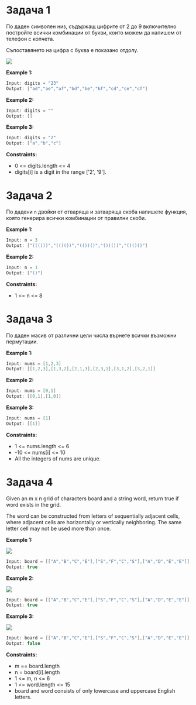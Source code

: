 # Задача 1
По даден символен низ, съдържащ цифрите от 2 до 9 включително постройте всички комбинации от букви, които можем да напишем от телефон с копчета.

Съпоставянето на цифра с буква е показано отдолу.

![](https://upload.wikimedia.org/wikipedia/commons/thumb/7/73/Telephone-keypad2.svg/200px-Telephone-keypad2.svg.png)

**Example 1:**
```c++
Input: digits = "23"
Output: ["ad","ae","af","bd","be","bf","cd","ce","cf"]
```
**Example 2:**

```c++
Input: digits = ""
Output: []
```
**Example 3:**
```c++
Input: digits = "2"
Output: ["a","b","c"]
 ```

**Constraints:**

- 0 <= digits.length <= 4
- digits[i] is a digit in the range ['2', '9'].

# Задача 2
По дадени `n` двойки от отваряща и затваряща скоба напишете функция, която генерира всички комбинации от правилни скоби.


 

**Example 1:**
```c++
Input: n = 3
Output: ["((()))","(()())","(())()","()(())","()()()"]
```
**Example 2:**

```c++
Input: n = 1
Output: ["()"]
 ```

**Constraints:**

- 1 <= n <= 8

# Задача 3
По даден масив от различни цели числа върнете всички възможни пермутации.


**Example 1:**
```c++
Input: nums = [1,2,3]
Output: [[1,2,3],[1,3,2],[2,1,3],[2,3,1],[3,1,2],[3,2,1]]
```
**Example 2:**
```c++
Input: nums = [0,1]
Output: [[0,1],[1,0]]
```
**Example 3:**
```c++
Input: nums = [1]
Output: [[1]]
 ```

**Constraints:**

- 1 <= nums.length <= 6
- -10 <= nums[i] <= 10
- All the integers of nums are unique.

# Задача 4
Given an m x n grid of characters board and a string word, return true if word exists in the grid.

The word can be constructed from letters of sequentially adjacent cells, where adjacent cells are horizontally or vertically neighboring. The same letter cell may not be used more than once.

 

**Example 1:**

![](https://assets.leetcode.com/uploads/2020/11/04/word2.jpg)

```c++
Input: board = [["A","B","C","E"],["S","F","C","S"],["A","D","E","E"]], word = "ABCCED"
Output: true
```
**Example 2:**



![](https://assets.leetcode.com/uploads/2020/11/04/word-1.jpg)
```c++
Input: board = [["A","B","C","E"],["S","F","C","S"],["A","D","E","E"]], word = "SEE"
Output: true
```
**Example 3:**


![](https://assets.leetcode.com/uploads/2020/10/15/word3.jpg)
```c++
Input: board = [["A","B","C","E"],["S","F","C","S"],["A","D","E","E"]], word = "ABCB"
Output: false
 ```

**Constraints:**

- m == board.length
- n = board[i].length
- 1 <= m, n <= 6
- 1 <= word.length <= 15
- board and word consists of only lowercase and uppercase English letters.
 